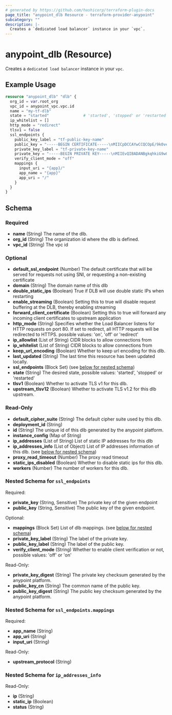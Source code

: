 ```yaml
---
# generated by https://github.com/hashicorp/terraform-plugin-docs
page_title: "anypoint_dlb Resource - terraform-provider-anypoint"
subcategory: ""
description: |-
  Creates a `dedicated load balancer` instance in your `vpc`.
---
```


# anypoint_dlb (Resource)

Creates a `dedicated load balancer` instance in your `vpc`.

## Example Usage

```terraform
resource "anypoint_dlb" "dlb" {
  org_id = var.root_org
  vpc_id = anypoint_vpc.vpc.id
  name = "my-tf-dlb"
  state = "started"               # 'started', 'stopped' or 'restarted'
  ip_whitelist = []
  http_mode = "redirect"
  tlsv1 = false
  ssl_endpoints {
    public_key_label = "tf-public-key-name"
    public_key = "-----BEGIN CERTIFICATE-----\nMIICpDCCAYwCCQCOpE/9k0ve8zANBgkqhkiG9w0BAQsFADAUMRIwEAYDVQQDDAls\nb2NhbGhvc3QwHhcNMjEwMzA1MTUyMTM1WhcNMjEwMzA2MTUyMTM1WjAUMRIwEAYD\nVQQDDAlsb2NhbGhvc3QwggEiMA0GCSqGSIb3DQEBAQUAA4IBDwAwggEKAoIBAQDK\n93gvOvMrcyVUvPnzC2UtXzHnV+rxW8I6VM+lFASV2FS+oZtiNGCFlbeEEMCImtAx\npaBw8/GTX5qNshFYNkGkvM4uh2PxYPZXfhOhkO42R6zdL89yTkY7E6nT/HwDUVAC\njJw67Y88St9h8yN5OOU95V3qkCbqfGxpKXnxmzTQt8aDRZQz5juQazVjMo4lIEpB\nuTPbXHRnHJCyr0OBOcGAGBTq2d7z2mFFlE+5w7RIiPNtx5KvG7wfO6KrCwfUGU5j\nl8466kfniqydGbxH7dsR+daPWAHrTCmZND7AWSiptIVzoJ/Q3QgT/qK8/SmpW9Hf\nDJQffO+I5y+w6y5cU1l3AgMBAAEwDQYJKoZIhvcNAQELBQADggEBAGS1mTWes3za\nWGlubGf76TiSn8GjIO7jIeVxBeB6rYq6iUFLUfEPCNHSlA0g7JJ40KW/osPc6EEm\nQzptRdhAoRDM5ilRTVMvuoGflw04OqrSUqR26+7aVJ8JcBJWBeP/5kGaMjPhy7oX\ntYPwzK2wXDYLDUCLXefF59NQoHUtytritckT5tP0UYDcRf2upBxn/v9lbF7AVfLZ\nO/vGplnD8Kq4QaFGL26ioh7e/n9TldbDJnspHh389aG6nqOKIgnL785Ggr6914vH\n4AMJa3r9cYpoe9ZdXL6b3aW+9MQo2Th2hDc7Z4CfVzJTZ9mg3ouKxIYGj+B4bj61\nN+MUQ5Q7aCo=\n-----END CERTIFICATE-----"
    private_key_label = "tf-private-key-name"
    private_key = "-----BEGIN PRIVATE KEY-----\nMIIEvQIBADANBgkqhkiG9w0BAQEFAASCBKcwggSjAgEAAoIBAQDK93gvOvMrcyVU\nvPnzC2UtXzHnV+rxW8I6VM+lFASV2FS+oZtiNGCFlbeEEMCImtAxpaBw8/GTX5qN\nshFYNkGkvM4uh2PxYPZXfhOhkO42R6zdL89yTkY7E6nT/HwDUVACjJw67Y88St9h\n8yN5OOU95V3qkCbqfGxpKXnxmzTQt8aDRZQz5juQazVjMo4lIEpBuTPbXHRnHJCy\nr0OBOcGAGBTq2d7z2mFFlE+5w7RIiPNtx5KvG7wfO6KrCwfUGU5jl8466kfniqyd\nGbxH7dsR+daPWAHrTCmZND7AWSiptIVzoJ/Q3QgT/qK8/SmpW9HfDJQffO+I5y+w\n6y5cU1l3AgMBAAECggEAe0TfZnf8FiiBxLxdZeJG2c6WJXY9B8d96CV4Uz8cJdHU\nbk8Caxt6f8dVRM1T0eOMjIqWLePKlYIcAPDkHdod9iqBYrrx1TjZhHva+mZmdusD\nLvcJm9e0Sc8AdvJCc1VgLZwuio+bTbf/gaLEqawHdpcmef6A1CsrQJdjK3zjD9tn\n45wk+S6lRoCdGvFXk8L/mZPhhktzTRA4GKODKKzfXtMPXpjzj9sY500KwnjBDsNW\nxg7acYA2NbvdZqStGWP3O56gpttH8Ye9JbYCwIFYiPq9KnXJMYYb/k1/qSI4LNPX\nSuv0xmj6QNnRh3sfPHIynd+iKIm0qvqpBl2Chg9UeQKBgQD2peuK8iuvl2P61d5V\nR5RlyjTMKL9f1Pm5Q+vhcD2q2Ubow4iQWUyMwMFHIxvscSDkD8+sneOz85WHfZx9\nOK8oX3MHHDkkWxs6lJBnHBayFHtbuiI0LfJzSGGio672rEmS3A7g8ZDx06QczaD5\nhVhaR1Z7z9PfHW2rBOOJFEjl6wKBgQDSqY6kvYwet4kCdTUTnMuJuZ5u85Yn8jjU\nlZgAsizYwvWWXlUEYIKlosOfc/j1NQejqoVDgsQSFqfHDEG4gnClnEXi5tBg+OhX\n/rolaak+fuJ/dLj0RrkAJGvymDsf6qZoXtV6winO6Y7D5vtcaaWBo3DqaD4+28n3\nM1/m3I47pQKBgBkueWzXKrSjrTZ3zVpBk5oM2fUaF+fN060hjRyYHAOsaTvscq3i\nIBmiuFjt8bTjG+uM3bQO7qd5sAOERIzYU7G4hQLt07utfYsujcupJ3wI8Us9Jq7T\nHhS9CBLVyVAv6NcQlohKwXSfGftC1zOCdLHK5L6BSm1WENNMDXr6UjL/AoGAWKwq\ncMmga2WR9EjluIWtXyGUwNsjf1kD9ueo/dIB8pPN0CeQ3bDKDXJ/qWSljIFv38Jt\nKcenRH3ozW4pU8MEK5GmESZa3BappjCApjLdnILIUCIPoDMMuDScg5b0fDDHLvOM\nJIoKEyBYibl2YKXPlsv3QZPzb34Qe09StNhtvkkCgYEA2tOGGyiqcjG1fDhvdYvf\nbpja2/7OetClQKmjQJRLECRkJmEJk/mpOruyFn9cg/4wPBVi2AqMCqG/KyTzuImT\nY/kqPJ+UmYLBDnxIXzff/6nUjuxTZXgcdtnlaK/xq2HoU3XsCyHjOcaCjIUSLQsx\neb6YXmFBGK62BISiWmm3aPQ=\n-----END PRIVATE KEY-----"
    verify_client_mode = "off"
    mappings {
      input_uri = "{app}/"
      app_name = "{app}"
      app_uri = "/" 
    }
  }
}
```

<!-- schema generated by tfplugindocs -->
## Schema

### Required

- **name** (String) The name of the dlb.
- **org_id** (String) The organization id where the dlb is defined.
- **vpc_id** (String) The vpc id

### Optional

- **default_ssl_endpoint** (Number) The default certificate that will be served for requests not using SNI, or requesting a non-existing certificate
- **domain** (String) The domain name of this dlb
- **double_static_ips** (Boolean) True if DLB will use double static IPs when restarting
- **enable_streaming** (Boolean) Setting this to true will disable request buffering at the DLB, thereby enabling streaming
- **forward_client_certificate** (Boolean) Setting this to true will forward any incoming client certificates to upstream application
- **http_mode** (String) Specifies whether the Load Balancer listens for HTTP requests on port 80. If set to redirect, all HTTP requests will be redirected to HTTPS. possible values: 'on', 'off' or 'redirect'
- **ip_allowlist** (List of String) CIDR blocks to allow connections from
- **ip_whitelist** (List of String) CIDR blocks to allow connections from
- **keep_url_encoding** (Boolean) Whether to keep url encoding for this dlb.
- **last_updated** (String) The last time this resource has been updated locally.
- **ssl_endpoints** (Block Set) (see [below for nested schema](#nestedblock--ssl_endpoints))
- **state** (String) The desired state, possible values: 'started', 'stopped' or 'restarted'
- **tlsv1** (Boolean) Whether to activate TLS v1 for this dlb.
- **upstream_tlsv12** (Boolean) Whether to activate TLS v1.2 for this dlb upstream.

### Read-Only

- **default_cipher_suite** (String) The default cipher suite used by this dlb.
- **deployment_id** (String)
- **id** (String) The unique id of this dlb generated by the anypoint platform.
- **instance_config** (Map of String)
- **ip_addresses** (List of String) List of static IP addresses for this dlb
- **ip_addresses_info** (List of Object) List of IP addresses information of this dlb. (see [below for nested schema](#nestedatt--ip_addresses_info))
- **proxy_read_timeout** (Number) The proxy read timeout
- **static_ips_disabled** (Boolean) Whether to disable static ips for this dlb.
- **workers** (Number) The number of workers for this dlb.

<a id="nestedblock--ssl_endpoints"></a>
### Nested Schema for `ssl_endpoints`

Required:

- **private_key** (String, Sensitive) The private key of the given endpoint
- **public_key** (String, Sensitive) The public key of the given endpoint.

Optional:

- **mappings** (Block Set) List of dlb mappings. (see [below for nested schema](#nestedblock--ssl_endpoints--mappings))
- **private_key_label** (String) The label of the private key.
- **public_key_label** (String) The label of the public key.
- **verify_client_mode** (String) Whether to enable client verification or not, possible values: 'off' or 'on'

Read-Only:

- **private_key_digest** (String) The private key checksum generated by the anypoint platform.
- **public_key_cn** (String) The common name of the public key.
- **public_key_digest** (String) The public key checksum generated by the anypoint platform.

<a id="nestedblock--ssl_endpoints--mappings"></a>
### Nested Schema for `ssl_endpoints.mappings`

Required:

- **app_name** (String)
- **app_uri** (String)
- **input_uri** (String)

Read-Only:

- **upstream_protocol** (String)



<a id="nestedatt--ip_addresses_info"></a>
### Nested Schema for `ip_addresses_info`

Read-Only:

- **ip** (String)
- **static_ip** (Boolean)
- **status** (String)



